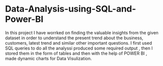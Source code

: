 # Data-Analysis-using-SQL-and-Power-BI
In this project I have worrked on finding the valuable insights from the given dataset in order to understand the 
present trend about the business, customers, latest trend and similar other important questions. 
I first used SQL queries to do all the analyssi produced some required output ,
then I stored them in the form of tables and then with the help of POWER BI , made dynamic charts for Data Visulization.
